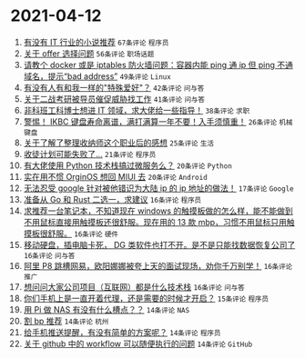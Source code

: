 # 2021-04-12

1. [有没有 IT 行业的小说推荐](https://www.v2ex.com/t/770002) `67条评论` `程序员`
1. [关于 offer 选择问题](https://www.v2ex.com/t/769976) `56条评论` `职场话题`
1. [请教个 docker 或是 iptables 防火墙问题：容器内能 ping 通 ip 但 ping 不通域名，提示“bad address”](https://www.v2ex.com/t/769968) `49条评论` `Linux`
1. [有没有人有和我一样的"特殊爱好"？](https://www.v2ex.com/t/769965) `42条评论` `问与答`
1. [关于二战考研被导员催促威胁找工作](https://www.v2ex.com/t/770037) `41条评论` `问与答`
1. [非科班工科博士想进 IT 领域，求大佬给一些指导！](https://www.v2ex.com/t/770020) `38条评论` `求职`
1. [警惕！ IKBC 键盘寿命离谱，满打满算一年不要！入手须慎重！](https://www.v2ex.com/t/770150) `26条评论` `机械键盘`
1. [关于了解了整理收纳师这个职业后的感想](https://www.v2ex.com/t/770067) `25条评论` `生活`
1. [收徒计划可能失败了...](https://www.v2ex.com/t/770125) `21条评论` `程序员`
1. [有大佬使用 Python 技术栈搞过微服务么？](https://www.v2ex.com/t/770130) `20条评论` `Python`
1. [实在用不惯 OrginOS 想回 MIUI 去](https://www.v2ex.com/t/770113) `20条评论` `Android`
1. [无法忍受 google 针对被他错识为大陆 ip 的 ip 地址的做法！](https://www.v2ex.com/t/770142) `17条评论` `Google`
1. [准备从 Go 和 Rust 二选一，求建议](https://www.v2ex.com/t/770162) `16条评论` `程序员`
1. [求推荐一台笔记本，不知道现在 windows 的触摸板做的怎么样，能不能做到不用鼠标直接用触摸板还很舒服。现在用的 13 款 mbp，习惯不用鼠标只用触摸板很舒服。](https://www.v2ex.com/t/770066) `16条评论` `硬件`
1. [移动硬盘，插电脑卡死， DG 类软件也打不开。是不是只能找数据恢复公司了](https://www.v2ex.com/t/770023) `16条评论` `问与答`
1. [阿里 P8 跳槽网易，欧阳娜娜被夸上天的面试现场，劝你千万别学！](https://www.v2ex.com/t/769977) `16条评论` `推广`
1. [想问问大家公司项目（互联网）都是什么技术栈](https://www.v2ex.com/t/769964) `16条评论` `问与答`
1. [你们手机上是一直开着代理，还是需要的时候才开启？](https://www.v2ex.com/t/769991) `15条评论` `程序员`
1. [用 Pi 做 NAS 有没有什么槽点？？](https://www.v2ex.com/t/770153) `14条评论` `NAS`
1. [割 bp 推荐](https://www.v2ex.com/t/770140) `14条评论` `杭州`
1. [给手机推送提醒，有没有简单的方案呢？](https://www.v2ex.com/t/770024) `14条评论` `程序员`
1. [关于 github 中的 workflow 可以随便执行的问题](https://www.v2ex.com/t/769998) `14条评论` `GitHub`
